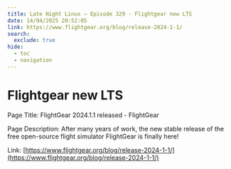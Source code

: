 ```yaml
---
title: Late Night Linux – Episode 329 - Flightgear new LTS
date: 14/04/2025 20:52:05
link: https://www.flightgear.org/blog/release-2024-1-1/
search:
  exclude: true
hide:
  - toc
  - navigation
---
```


# Flightgear new LTS

Page Title: FlightGear 2024.1.1 released - FlightGear

Page Description: After many years of work, the new stable release of the free open-source flight simulator FlightGear is finally here! 

Link: [https://www.flightgear.org/blog/release-2024-1-1/](https://www.flightgear.org/blog/release-2024-1-1/)